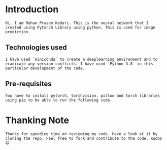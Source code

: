 # Introduction
    Hi, I am Rohan Prasen Kedari. This is the neural network that I created using Pytorch Library using python. This is used for image prediction.

## Technologies used
    I have used `miniconda` to create a deeplearning environment and to eradicate any version conflicts. I have used `Python 3.8` in this particular development of the code.

## Pre-requisites
    You have to install pytorch, torchvision, pillow and torch libraries using pip to be able to run the following code.

# Thanking Note
    Thanks for spending time on reviewing my code. Have a look at it by cloning the repo. Feel free to fork and contribute to the code. Kudos 😄
